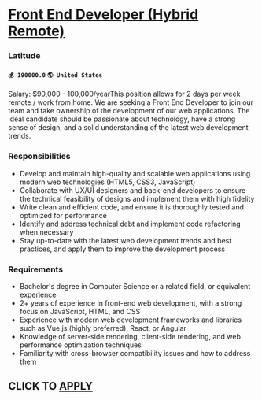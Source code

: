 # [Front End Developer (Hybrid Remote)](https://www.remotewlb.com/apply/front-end-developer-hybrid-remote)  
### Latitude  
#### `💰 190000.0` `🌎 United States`  
Salary: $90,000 - 100,000/yearThis position allows for 2 days per week remote / work from home. We are seeking a Front End Developer to join our team and take ownership of the development of our web applications. The ideal candidate should be passionate about technology, have a strong sense of design, and a solid understanding of the latest web development trends.  

### Responsibilities

  * Develop and maintain high-quality and scalable web applications using modern web technologies (HTML5, CSS3, JavaScript) 
  * Collaborate with UX/UI designers and back-end developers to ensure the technical feasibility of designs and implement them with high fidelity 
  * Write clean and efficient code, and ensure it is thoroughly tested and optimized for performance 
  * Identify and address technical debt and implement code refactoring when necessary 
  * Stay up-to-date with the latest web development trends and best practices, and apply them to improve the development process 

### Requirements

  * Bachelor's degree in Computer Science or a related field, or equivalent experience 
  * 2+ years of experience in front-end web development, with a strong focus on JavaScript, HTML, and CSS 
  * Experience with modern web development frameworks and libraries such as Vue.js (highly preferred), React, or Angular 
  * Knowledge of server-side rendering, client-side rendering, and web performance optimization techniques 
  * Familiarity with cross-browser compatibility issues and how to address them 

  
## CLICK TO [APPLY](https://www.remotewlb.com/apply/front-end-developer-hybrid-remote)

